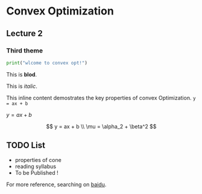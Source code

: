 # Convex Optimization
## Lecture 2
### Third theme

```python
print("wlcome to convex opt!")
```

This is **blod**.

This is *italic*.

This inline content demostrates the key properties of convex Optimization.  `y = ax + b`

$y = ax + b$

$$
y =  ax + b \\
\mu = \alpha_2 + \beta^2
$$


## TODO List
-  properties of cone
-  reading syllabus  
-  To be Published !

For more reference, searching on [baidu](baidu.com).